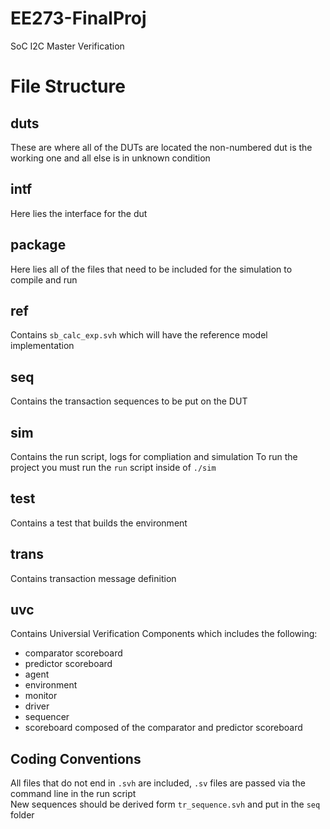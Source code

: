 # EE273-FinalProj
SoC I2C Master Verification

# File Structure
## duts
These are where all of the DUTs are located
the non-numbered dut is the working one and all else is in unknown condition
## intf
Here lies the interface for the dut  
## package
Here lies all of the files that need to be included for the simulation to compile and run
## ref
Contains `sb_calc_exp.svh` which will have the reference model implementation
## seq 
Contains the transaction sequences to be put on the DUT
## sim
Contains the run script, logs for compliation and simulation
To run the project you must run the `run` script inside of `./sim`
## test 
Contains a test that builds the environment
## trans
Contains transaction message definition
## uvc
Contains Universial Verification Components which includes the following: 
- comparator scoreboard
- predictor scoreboard
- agent
- environment
- monitor
- driver
- sequencer
- scoreboard composed of the comparator and predictor scoreboard


## Coding Conventions 
All files that do not end in `.svh` are included, `.sv` files are passed via the command line in the run script  
New sequences should be derived form `tr_sequence.svh`  and put in the `seq` folder
